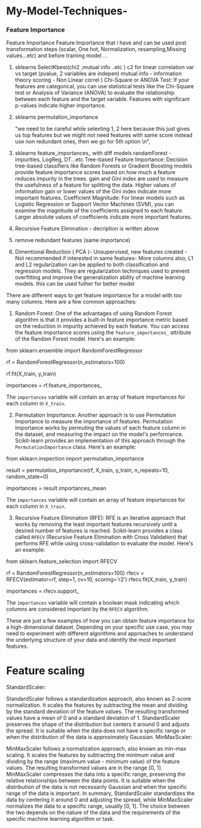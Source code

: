 # My-Model-Techniques-
### Feature Importance
Feature Importance
Feature Importance that i have  and can be used post transformation steps (scalar, One hot, Normalization, resampling,Missing values...etc) and before training model ...

1. sklearns SelectKbest(chi2 ,mutual info ..etc ) c2 for linear correlation var vs target (pvalue, 2 variables are indepen)
  mutual info - information theory scoring - Non Linear correl )
Chi-Square or ANOVA Test: If your features are categorical, you can use statistical tests like the Chi-Square test or Analysis of Variance (ANOVA) to evaluate the relationship between each feature and the target variable. Features with significant p-values indicate higher importance.
  
3. sklearns permutation_importance

      "we need to be careful while selexting 1, 2 here because this just gives us top features but we might not need features with same score instead use non redundant ones, then we go for 5th option \n", 

4. sklearns feature_importances_ with diff models  randamForest - impurities, LogReg, DT...etc
Tree-based Feature Importance: Decision tree-based classifiers like Random Forests or Gradient Boosting models provide feature importance scores based on how much a feature reduces impurity in the trees. gain and Gini index are used to measure the usefulness of a feature for splitting the data. Higher values of information gain or lower values of the Gini index indicate more important features.
Coefficient Magnitude: For linear models such as Logistic Regression or Support Vector Machines (SVM), you can examine the magnitude of the coefficients assigned to each feature. Larger absolute values of coefficients indicate more important features.

6. Recursive Feature Elimination  - decription is written above 

7. remove redundant features (same importance)

5. Dimentional Reduction (  PCA )- Unsupervised, new features created - Not recommended if interested in same features- More columns
   also, L1 and L2 regularization can be applied to both classification and regression models. They are regularization techniques used to prevent overfitting and improve the generalization ability of machine learning models. this can be used futher for better model 



There are different ways to get feature importance for a model with too many columns. Here are a few common approaches:

1. Random Forest: One of the advantages of using Random Forest algorithm is that it provides a built-in feature importance metric based on the reduction in impurity achieved by each feature. You can access the feature importance scores using the `feature_importances_` attribute of the Random Forest model. Here's an example:


from sklearn.ensemble import RandomForestRegressor

rf = RandomForestRegressor(n_estimators=100)

rf.fit(X_train, y_train)

importances = rf.feature_importances_

The `importances` variable will contain an array of feature importances for each column in `X_train`.

2. Permutation Importance: Another approach is to use Permutation Importance to measure the importance of features. Permutation Importance works by permuting the values of each feature column in the dataset, and measuring the impact on the model's performance. Scikit-learn provides an implementation of this approach through the `PermutationImportance` class. Here's an example:


from sklearn.inspection import permutation_importance

result = permutation_importance(rf, X_train, y_train, n_repeats=10, random_state=0)

importances = result.importances_mean

The `importances` variable will contain an array of feature importances for each column in `X_train`.

3. Recursive Feature Elimination (RFE): RFE is an iterative approach that works by removing the least important features recursively until a desired number of features is reached. Scikit-learn provides a class called `RFECV` (Recursive Feature Elimination with Cross Validation) that performs RFE while using cross-validation to evaluate the model. Here's an example:


from sklearn.feature_selection import RFECV

rf = RandomForestRegressor(n_estimators=100)
rfecv = RFECV(estimator=rf, step=1, cv=10, scoring='r2')
rfecv.fit(X_train, y_train)

importances = rfecv.support_

The `importances` variable will contain a boolean mask indicating which columns are considered important by the `RFECV` algorithm.

These are just a few examples of how you can obtain feature importance for a high-dimensional dataset. Depending on your specific use case, you may need to experiment with different algorithms and approaches to understand the underlying structure of your data and identify the most important features.
# Feature scaling 
StandardScaler:

StandardScaler follows a standardization approach, also known as Z-score normalization.
It scales the features by subtracting the mean and dividing by the standard deviation of the feature values.
The resulting transformed values have a mean of 0 and a standard deviation of 1.
StandardScaler preserves the shape of the distribution but centers it around 0 and adjusts the spread.
It is suitable when the data does not have a specific range or when the distribution of the data is approximately Gaussian.
MinMaxScaler:

MinMaxScaler follows a normalization approach, also known as min-max scaling.
It scales the features by subtracting the minimum value and dividing by the range (maximum value - minimum value) of the feature values.
The resulting transformed values are in the range [0, 1].
MinMaxScaler compresses the data into a specific range, preserving the relative relationships between the data points.
It is suitable when the distribution of the data is not necessarily Gaussian and when the specific range of the data is important.
In summary, StandardScaler standardizes the data by centering it around 0 and adjusting the spread, while MinMaxScaler normalizes the data to a specific range, usually [0, 1]. The choice between the two depends on the nature of the data and the requirements of the specific machine learning algorithm or task.
